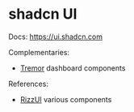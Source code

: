 # shadcn UI

Docs: <https://ui.shadcn.com>

Complementaries:

- [Tremor](https://tremor.so) dashboard components

References:

- [RizzUI](https://rizzui.com) various components

